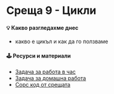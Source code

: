 # Среща 9 - Цикли

#### 💡 Какво разгледахме днес
- какво е цикъл и как да го ползваме

#### 🕹️ Ресурси и материали
- [Задача за работа в час](./@cw/)
- [Задача за домашна работа](./@hw/)
- [Сорс код от срещата](./source/)
